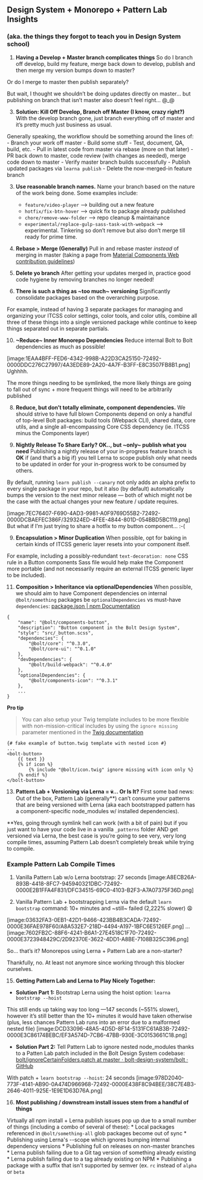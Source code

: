 
## **Design System + Monorepo + Pattern Lab Insights**
### (aka. the things they forgot to teach you in Design System school)

1. **Having a Develop + Master branch complicates things**
So do I branch off develop, build my feature, merge back down to develop, publish and then merge my version bumps down to master? 

Or do I merge to master then publish separately? 

But wait, I thought we shouldn’t be doing updates directly on master… but publishing on branch that isn’t master also doesn’t feel right… @_@

3. **Solution: Kill Off Develop, Branch off Master (I know, crazy right?)**
With the develop branch gone, just branch everything off of master and it’s pretty much just business as usual.

Generally speaking, the workflow should be something around the lines of: 
	- Branch your work off master
	- Build some stuff
	- Test, document, QA, build, etc.
	- Pull in latest code from master via rebase (more on that later)
	- PR back down to master, code review (with changes as needed), merge code down to master
	- Verify master branch builds successfully
	- Publish updated packages via `learna publish` 
	- Delete the now-merged-in feature branch

3. **Use reasonable branch names.**
Name your branch based on the nature of the work being done. Some examples include:
	* `feature/video-player` —> building out a new feature
	* `hotfix/fix-btn-hover` —> quick fix to package already published
	* `chore/remove-www-folder` —> repo cleanup & maintainance
	* `experimental/replace-gulp-sass-task-with-webpack`  —> experimental. Tinkering so don’t remove but also don’t merge till ready for prime time.
	
3. **Rebase > Merge (Generally)**
Pull in and rebase master *instead* of merging in master (taking a page from [Material Components Web contribution guidelines](https://github.com/material-components/material-components-web/blob/master/CONTRIBUTING.md#submitting-pull-requests))

5. **Delete yo branch** 
After getting your updates merged in, practice good code hygiene  by removing branches no longer needed!

8. **There is such a thing as ~too much~ versioning**
Significantly consolidate packages based on the overarching purpose. 

For example, instead of having 3 separate packages for managing and organizing your ITCSS color settings, color tools, and color utils, combine all three of these things into a single versioned package while continue to keep things separated out in separate partials.

10. **~Reduce~ Inner Monorepo Dependencies**
Reduce internal Bolt to Bolt dependencies as much as possible!

[image:1EAA4BFF-FED6-4342-998B-A22D3CA25150-72492-0000DDC276C27997/4A3EDE89-2A20-4A7F-B3FF-E8C3507FB8B1.png]
Ughhhh.

The more things needing to be symlinked, the more likely things are going to fall out of sync + more frequent things will need to be arbitrarily published

8. **Reduce, but don’t totally eliminate, component dependencies.** 
We should strive to have full blown Components depend on only a handful of top-level Bolt packages: build tools (Webpack CLI), shared data, core utils, and a single all-encompassing Core CSS dependency (ie. ITCSS minus the Components layer)

9. **Nightly Release To Share Early? OK.., but ~only~ publish what you need** 
Publishing a nightly release of your in-progress feature branch is **OK** if (and that’s a big if) you tell Lerna to scope publish only what needs to be updated in order for your in-progress work to be consumed by others.

By default, running `learn publish --canary` not only adds an alpha prefix to every single package in your repo, but it also (by default) automatically bumps the version to the next minor release — both of which might not be the case with the actual changes your new feature / update requires.

[image:7EC76407-F690-4AD3-9981-A0F9769D55B2-72492-0000DCBAEFEC386F/329324ED-4FEE-4844-801D-054BBD5BC119.png]
But what if I’m just trying to share a hotfix to my button component… :-(

9. **Encapsulation > Minor Duplication** 
When possible, opt for baking in certain kinds of ITCSS generic layer resets into your component itself. 

For example, including a possibly-redundant `text-decoration: none` CSS rule in a Button components Sass file would help make the Component more portable (and not necessarily require an external ITCSS generic layer to be included). 

11. **Composition > Inheritance via optionalDependencies** 
When possible, we should aim to have Component dependencies on internal `@bolt/something` packages be `optionalDependencies` vs must-have `dependencies`: [package.json | npm Documentation](https://docs.npmjs.com/files/package.json#optionaldependencies)

```
{
	"name": "@bolt/components-button",
	"description": "Button component in the Bolt Design System",
	"style": "src/_button.scss",
	"dependencies": {
		"@bolt/core": "^0.3.0",
		"@bolt/core-ui": "^0.1.0"
	},
	"devDependencies": {
		"@bolt/build-webpack": "^0.4.0"
	},
	"optionalDependencies": {
		"@bolt/components-icon": "^0.3.1"
	},
	...
}
```

**Pro tip**
> You can also setup your Twig template includes to be more flexible with non-mission-critical includes by using the `ignore missing` parameter mentioned in the [Twig documentation](https://twig.symfony.com/doc/2.x/tags/include.html)
```
{# fake example of button.twig template with nested icon #}
...
<bolt-button>
	{{ text }}
	{% if icon %}
		{% include "@bolt/icon.twig" ignore missing with icon only %}
	{% endif %}
</bolt-button>
```

13. **Pattern Lab + Versioning via Lerna = 💀… Or Is It?**
First some bad news: Out of the box, Pattern Lab (generally**) can’t consume your patterns that are being versioned with Lerna (aka each bootstrapped pattern has a component-specific node_modules w/ installed dependencies). 

**Yes, going through symlink hell can work (with a bit of pain) but if you just want to have your code live in a vanilla `_patterns` folder AND get versioned via Lerna, the best case is you’re going to see very, very long compile times, assuming Pattern Lab doesn’t completely break while trying to compile.

### Example Pattern Lab Compile Times

1. Vanilla Pattern Lab w/o Lerna bootstrap: 27 seconds
[image:A8ECB26A-893B-4418-8FC7-945940321DBC-72492-0000E2B1FFA4F831/DFC34515-69C0-4103-B2F3-A7A07375F36D.png]

2. Vanilla Pattern Lab + bootstrapping Lerna via the default  `learn bootstrap` command: 10+ minutes and ~still~ failed (2,222% slower) 😩

[image:03632FA3-0EB1-42D1-9466-423BB4B3CADA-72492-0000E36FAE978F60/A8A532E7-218D-4494-A197-1BFC6E5126EF.png]
…
[image:7602FB2C-88F6-4241-B6A1-27E4518C1F70-72492-0000E3723948429C/2D92370E-3622-4DD1-A8BE-7108B325C396.png]

So… that’s it? Monorepos using Lerna + Pattern Lab are a non-starter?

Thankfully, no. At least not anymore since working through this blocker ourselves.

15. **Getting Pattern Lab and Lerna to Play Nicely Together:**

- **Solution Part 1:** Bootstrap Lerna using the hoist option: `learna bootstrap --hoist`

This still ends up taking way too long —147 seconds (~551% slower), however it’s still better than the 10+ minutes it would have taken otherwise (plus, less chances Pattern Lab runs into an error due to a malformed nested file)
[image:DCD33096-48A5-4D5D-8F14-5131FC61AB3B-72492-0000E3C86174BEBC/EF3A574D-7CB6-47BB-930E-3C0153661C18.png]

- **Solution Part 2:** Tell Pattern Lab to ignore nested node_modules thanks to a Patten Lab patch included in the Bolt Design System codebase: [bolt/ignoreCertainFolders.patch at master · bolt-design-system/bolt · GitHub](https://github.com/bolt-design-system/bolt/blob/master/.patches/ignoreCertainFolders.patch)

With patch + `learn bootstrap --hoist`: 24 seconds 
[image:978D2040-773F-4141-AB90-0A474D966968-72492-0000E438F8C94BEE/38C7E4B3-2646-4011-925E-1E9E1D63D76A.png]


16. **Most publishing / downstream install issues stem from a handful of things**

Virtually all npm install + Lerna publish issues pop up due to a small number of things (including a combo of several of these):
	* Local packages referenced in  `@bolt/something-all` glob packages become out of sync
	* Publishing using Lerna's --scope which ignores bumping internal dependency versions
	* Publishing full on releases on non-master branches
	* Lerna publish failing due to a Git tag version of something already existing
	* Lerna publish failing due to a tag already existing on NPM
	* Publishing a package with a suffix that isn't supported by semver (ex. `rc` instead of `alpha` or `beta`
